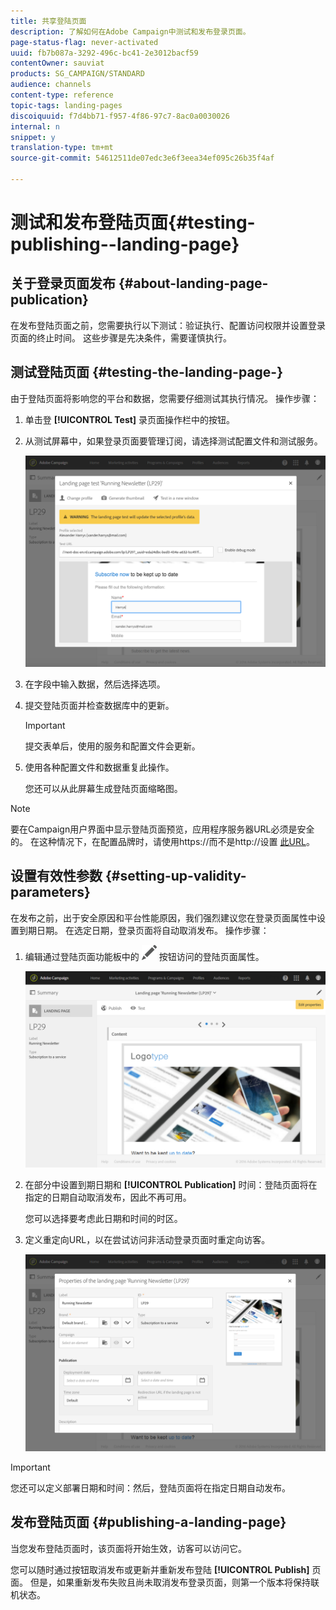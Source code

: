 ```yaml
---
title: 共享登陆页面
description: 了解如何在Adobe Campaign中测试和发布登录页面。
page-status-flag: never-activated
uuid: fb7b087a-3292-496c-bc41-2e3012bacf59
contentOwner: sauviat
products: SG_CAMPAIGN/STANDARD
audience: channels
content-type: reference
topic-tags: landing-pages
discoiquuid: f7d4bb71-f957-4f86-97c7-8ac0a0030026
internal: n
snippet: y
translation-type: tm+mt
source-git-commit: 54612511de07edc3e6f3eea34ef095c26b35f4af

---
```



# 测试和发布登陆页面{#testing-publishing--landing-page}

## 关于登录页面发布 {#about-landing-page-publication}

在发布登陆页面之前，您需要执行以下测试：验证执行、配置访问权限并设置登录页面的终止时间。 这些步骤是先决条件，需要谨慎执行。

## 测试登陆页面 {#testing-the-landing-page-}

由于登陆页面将影响您的平台和数据，您需要仔细测试其执行情况。 操作步骤：

1. 单击登 **[!UICONTROL Test]** 录页面操作栏中的按钮。
1. 从测试屏幕中，如果登录页面要管理订阅，请选择测试配置文件和测试服务。

   ![](assets/lp_test_2.png)

1. 在字段中输入数据，然后选择选项。
1. 提交登陆页面并检查数据库中的更新。

   >[!IMPORTANT]
   >
   >提交表单后，使用的服务和配置文件会更新。

1. 使用各种配置文件和数据重复此操作。

   您还可以从此屏幕生成登陆页面缩略图。

>[!NOTE]
>
>要在Campaign用户界面中显示登陆页面预览，应用程序服务器URL必须是安全的。 在这种情况下，在配置品牌时，请使用https://而不是http://设置 [此URL](../../administration/using/branding.md#configuring-and-using-brands)。

## 设置有效性参数 {#setting-up-validity-parameters}

在发布之前，出于安全原因和平台性能原因，我们强烈建议您在登录页面属性中设置到期日期。 在选定日期，登录页面将自动取消发布。 操作步骤：

1. 编辑通过登陆页面功能板中的 ![](assets/edit_darkgrey-24px.png) 按钮访问的登陆页面属性。

   ![](assets/lp_edit_properties_button.png)

1. 在部分中设置到期日期和 **[!UICONTROL Publication]** 时间：登陆页面将在指定的日期自动取消发布，因此不再可用。

   您可以选择要考虑此日期和时间的时区。

1. 定义重定向URL，以在尝试访问非活动登录页面时重定向访客。

   ![](assets/lp_settings_general.png)

>[!IMPORTANT]
>
>您还可以定义部署日期和时间：然后，登陆页面将在指定日期自动发布。

## 发布登陆页面 {#publishing-a-landing-page}

当您发布登陆页面时，该页面将开始生效，访客可以访问它。

您可以随时通过按钮取消发布或更新并重新发布登陆 **[!UICONTROL Publish]** 页面。 但是，如果重新发布失败且尚未取消发布登录页面，则第一个版本将保持联机状态。
